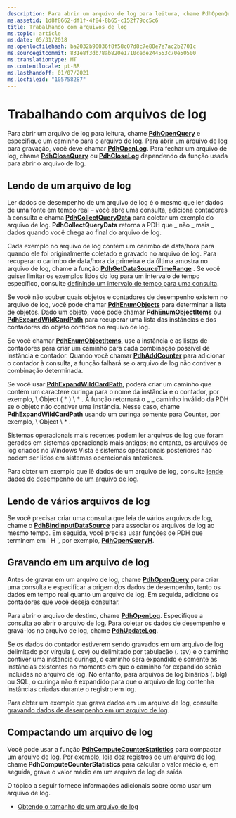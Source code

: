 ```yaml
---
description: Para abrir um arquivo de log para leitura, chame PdhOpenQuery e especifique um caminho para o arquivo de log.
ms.assetid: 1d8f8662-df1f-4f84-8b65-c152f79cc5c6
title: Trabalhando com arquivos de log
ms.topic: article
ms.date: 05/31/2018
ms.openlocfilehash: ba2032b90036f8f58c07d8c7e80e7e7ac2b2701c
ms.sourcegitcommit: 831e8f3db78ab820e1710cede244553c70e50500
ms.translationtype: MT
ms.contentlocale: pt-BR
ms.lasthandoff: 01/07/2021
ms.locfileid: "105758287"
---
```

# <a name="working-with-log-files"></a>Trabalhando com arquivos de log

Para abrir um arquivo de log para leitura, chame [**PdhOpenQuery**](/windows/desktop/api/Pdh/nf-pdh-pdhopenquerya) e especifique um caminho para o arquivo de log. Para abrir um arquivo de log para gravação, você deve chamar [**PdhOpenLog**](/windows/desktop/api/Pdh/nf-pdh-pdhopenloga). Para fechar um arquivo de log, chame [**PdhCloseQuery**](/windows/desktop/api/Pdh/nf-pdh-pdhclosequery) ou [**PdhCloseLog**](/windows/desktop/api/Pdh/nf-pdh-pdhcloselog) dependendo da função usada para abrir o arquivo de log.

## <a name="reading-from-a-log-file"></a>Lendo de um arquivo de log

Ler dados de desempenho de um arquivo de log é o mesmo que ler dados de uma fonte em tempo real – você abre uma consulta, adiciona contadores à consulta e chama [**PdhCollectQueryData**](/windows/desktop/api/Pdh/nf-pdh-pdhcollectquerydata) para coletar um exemplo do arquivo de log. **PdhCollectQueryData** retorna a PDH que \_ não \_ mais \_ dados quando você chega ao final do arquivo de log.

Cada exemplo no arquivo de log contém um carimbo de data/hora para quando ele foi originalmente coletado e gravado no arquivo de log. Para recuperar o carimbo de data/hora da primeira e da última amostra no arquivo de log, chame a função [**PdhGetDataSourceTimeRange**](/windows/desktop/api/Pdh/nf-pdh-pdhgetdatasourcetimerangea) . Se você quiser limitar os exemplos lidos do log para um intervalo de tempo específico, consulte [definindo um intervalo de tempo para uma consulta](setting-a-time-range-for-a-query.md).

Se você não souber quais objetos e contadores de desempenho existem no arquivo de log, você pode chamar [**PdhEnumObjects**](/windows/desktop/api/Pdh/nf-pdh-pdhenumobjectsa) para determinar a lista de objetos. Dado um objeto, você pode chamar [**PdhEnumObjectItems**](/windows/desktop/api/Pdh/nf-pdh-pdhenumobjectitemsa) ou [**PdhExpandWildCardPath**](/windows/desktop/api/Pdh/nf-pdh-pdhexpandwildcardpatha) para recuperar uma lista das instâncias e dos contadores do objeto contidos no arquivo de log.

Se você chamar [**PdhEnumObjectItems**](/windows/desktop/api/Pdh/nf-pdh-pdhenumobjectitemsa), use a instância e as listas de contadores para criar um caminho para cada combinação possível de instância e contador. Quando você chamar [**PdhAddCounter**](/windows/desktop/api/Pdh/nf-pdh-pdhaddcountera) para adicionar o contador à consulta, a função falhará se o arquivo de log não contiver a combinação determinada.

Se você usar [**PdhExpandWildCardPath**](/windows/desktop/api/Pdh/nf-pdh-pdhexpandwildcardpatha), poderá criar um caminho que contém um caractere curinga para o nome da instância e o contador, por exemplo, \\ Object ( \* ) \\ \* . A função retornará o \_ \_ caminho inválido da PDH se o objeto não contiver uma instância. Nesse caso, chame **PdhExpandWildCardPath** usando um curinga somente para Counter, por exemplo, \\ Object \\ \* .

Sistemas operacionais mais recentes podem ler arquivos de log que foram gerados em sistemas operacionais mais antigos; no entanto, os arquivos de log criados no Windows Vista e sistemas operacionais posteriores não podem ser lidos em sistemas operacionais anteriores.

Para obter um exemplo que lê dados de um arquivo de log, consulte [lendo dados de desempenho de um arquivo de log](reading-performance-data-from-a-log-file.md).

## <a name="reading-from-multiple-log-files"></a>Lendo de vários arquivos de log

Se você precisar criar uma consulta que leia de vários arquivos de log, chame o [**PdhBindInputDataSource**](/windows/desktop/api/Pdh/nf-pdh-pdhbindinputdatasourcea) para associar os arquivos de log ao mesmo tempo. Em seguida, você precisa usar funções de PDH que terminem em ' H ', por exemplo, [**PdhOpenQueryH**](/windows/desktop/api/Pdh/nf-pdh-pdhopenqueryh).

## <a name="writing-to-a-log-file"></a>Gravando em um arquivo de log

Antes de gravar em um arquivo de log, chame [**PdhOpenQuery**](/windows/desktop/api/Pdh/nf-pdh-pdhopenquerya) para criar uma consulta e especificar a origem dos dados de desempenho, tanto os dados em tempo real quanto um arquivo de log. Em seguida, adicione os contadores que você deseja consultar.

Para abrir o arquivo de destino, chame [**PdhOpenLog**](/windows/desktop/api/Pdh/nf-pdh-pdhopenloga). Especifique a consulta ao abrir o arquivo de log. Para coletar os dados de desempenho e gravá-los no arquivo de log, chame [**PdhUpdateLog**](/windows/desktop/api/Pdh/nf-pdh-pdhupdateloga).

Se os dados do contador estiverem sendo gravados em um arquivo de log delimitado por vírgula (. csv) ou delimitado por tabulação (. tsv) e o caminho contiver uma instância curinga, o caminho será expandido e somente as instâncias existentes no momento em que o caminho for expandido serão incluídas no arquivo de log. No entanto, para arquivos de log binários (. blg) ou SQL, o curinga não é expandido para que o arquivo de log contenha instâncias criadas durante o registro em log.

Para obter um exemplo que grava dados em um arquivo de log, consulte [gravando dados de desempenho em um arquivo de log](writing-performance-data-to-a-log-file.md).

## <a name="compressing-a-log-file"></a>Compactando um arquivo de log

Você pode usar a função [**PdhComputeCounterStatistics**](/windows/desktop/api/Pdh/nf-pdh-pdhcomputecounterstatistics) para compactar um arquivo de log. Por exemplo, leia dez registros de um arquivo de log, chame **PdhComputeCounterStatistics** para calcular o valor médio e, em seguida, grave o valor médio em um arquivo de log de saída.

O tópico a seguir fornece informações adicionais sobre como usar um arquivo de log.

-   [Obtendo o tamanho de um arquivo de log](getting-the-size-of-a-log-file.md)

 

 



